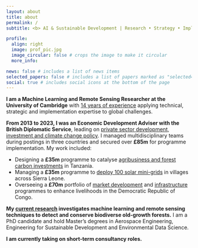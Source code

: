 ```yaml
---
layout: about
title: about
permalink: /
subtitle: <b> AI & Sustainable Development | Research • Strategy • Implementation </b>

profile:
  align: right
  image: prof_pic.jpg
  image_circular: false # crops the image to make it circular
  more_info:

news: false # includes a list of news items
selected_papers: false # includes a list of papers marked as "selected={true}"
social: true # includes social icons at the bottom of the page
---
```


<b>I am a Machine Learning and Remote Sensing Researcher at the University of Cambridge</b> with [14 years of experience](https://www.linkedin.com/in/tomratsakatika/) applying technical, strategic and implementation expertise to global challenges.

<b>From 2013 to 2023, I was an Economic Development Adviser with the British Diplomatic Service</b>, leading on [private sector development, investment and climate change policy](projects). I managed multidisciplinary teams during postings in three countries and secured over <b>£85m</b> for programme implementation. My work included:

- Designing a <b>£35m</b> programme to catalyse [agribusiness and forest carbon investments](https://devtracker.fcdo.gov.uk/programme/GB-GOV-1-300116/summary) in Tanzania.
- Managing a <b>£35m</b> programme to [deploy 100 solar mini-grids](https://devtracker.fcdo.gov.uk/programme/GB-GOV-1-300303/summary) in villages across Sierra Leone.
- Overseeing a <b>£70m</b> portfolio of [market development](https://www.elan-rdc.com/home) and [infrastructure](https://devtracker.fcdo.gov.uk/programme/GB-1-203164/summary) programmes to enhance livelihoods in the Democratic Republic of Congo.

<b>My [current research](projects/8_project) investigates machine learning and remote sensing techniques to detect and conserve biodiverse old-growth forests.</b> I am a PhD candidate and hold Master’s degrees in Aerospace Engineering, Engineering for Sustainable Development and Environmental Data Science.

<b>I am currently taking on short-term consultancy roles.</b>
